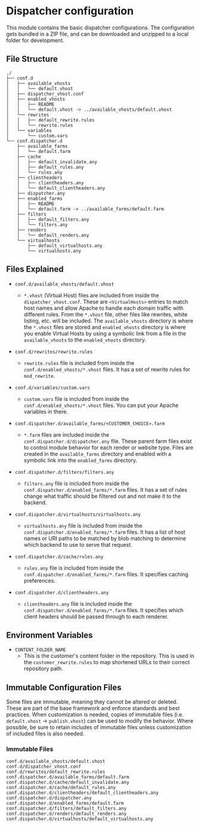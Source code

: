 # Dispatcher configuration

This module contains the basic dispatcher configurations. The configuration gets bundled in a ZIP file,
and can be downloaded and unzipped to a local folder for development.

## File Structure

```
./
├── conf.d
│   ├── available_vhosts
│   │   └── default.vhost
│   ├── dispatcher_vhost.conf
│   ├── enabled_vhosts
│   │   ├── README
│   │   └── default.vhost -> ../available_vhosts/default.vhost
│   └── rewrites
│   │   ├── default_rewrite.rules
│   │   └── rewrite.rules
│   └── variables
│       └── custom.vars
└── conf.dispatcher.d
    ├── available_farms
    │   └── default.farm
    ├── cache
    │   ├── default_invalidate.any
    │   ├── default_rules.any
    │   └── rules.any
    ├── clientheaders
    │   ├── clientheaders.any
    │   └── default_clientheaders.any
    ├── dispatcher.any
    ├── enabled_farms
    │   ├── README
    │   └── default.farm -> ../available_farms/default.farm
    ├── filters
    │   ├── default_filters.any
    │   └── filters.any
    ├── renders
    │   └── default_renders.any
    └── virtualhosts
        ├── default_virtualhosts.any
        └── virtualhosts.any
```

## Files Explained

- `conf.d/available_vhosts/default.vhost`
    - `*.vhost` (Virtual Host) files are included from inside the `dispatcher_vhost.conf`. These are `<VirtualHosts>`
      entries to match host names and allow Apache to handle each domain traffic with different rules. From
      the `*.vhost` file, other files like rewrites, white listing, etc. will be included. The `available_vhosts`
      directory is where the `*.vhost` files are stored and `enabled_vhosts` directory is where you enable Virtual Hosts
      by using a symbolic link from a file in the `available_vhosts` to the `enabled_vhosts` directory.

- `conf.d/rewrites/rewrite.rules`
    - `rewrite.rules` file is included from inside the `conf.d/enabled_vhosts/*.vhost` files. It has a set of rewrite
      rules for `mod_rewrite`.

- `conf.d/variables/custom.vars`
    - `custom.vars` file is included from inside the `conf.d/enabled_vhosts/*.vhost` files. You can put your Apache
      variables in there.

- `conf.dispatcher.d/available_farms/<CUSTOMER_CHOICE>.farm`
    - `*.farm` files are included inside the `conf.dispatcher.d/dispatcher.any` file. These parent farm files exist to
      control module behavior for each render or website type. Files are created in the `available_farms` directory and
      enabled with a symbolic link into the `enabled_farms` directory.

- `conf.dispatcher.d/filters/filters.any`
    - `filters.any` file is included from inside the `conf.dispatcher.d/enabled_farms/*.farm` files. It has a set of
      rules change what traffic should be filtered out and not make it to the backend.

- `conf.dispatcher.d/virtualhosts/virtualhosts.any`
    - `virtualhosts.any` file is included from inside the `conf.dispatcher.d/enabled_farms/*.farm` files. It has a list
      of host names or URI paths to be matched by blob matching to determine which backend to use to serve that request.

- `conf.dispatcher.d/cache/rules.any`
    - `rules.any` file is included from inside the `conf.dispatcher.d/enabled_farms/*.farm` files. It specifies caching
      preferences.

- `conf.dispatcher.d/clientheaders.any`
    - `clientheaders.any` file is included inside the `conf.dispatcher.d/enabled_farms/*.farm` files. It specifies which
      client headers should be passed through to each renderer.

## Environment Variables

- `CONTENT_FOLDER_NAME`
    - This is the customer's content folder in the repository. This is used in the `customer_rewrite.rules` to map
      shortened URLs to their correct repository path.

## Immutable Configuration Files

Some files are immutable, meaning they cannot be altered or deleted. These are part of the base framework and enforce
standards and best practices. When customization is needed, copies of immutable files (i.e. `default.vhost`
-> `publish.vhost`) can be used to modify the behavior. Where possible, be sure to retain includes of immutable files
unless customization of included files is also needed.

### Immutable Files

```
conf.d/available_vhosts/default.vhost
conf.d/dispatcher_vhost.conf
conf.d/rewrites/default_rewrite.rules
conf.dispatcher.d/available_farms/default.farm
conf.dispatcher.d/cache/default_invalidate.any
conf.dispatcher.d/cache/default_rules.any
conf.dispatcher.d/clientheaders/default_clientheaders.any
conf.dispatcher.d/dispatcher.any
conf.dispatcher.d/enabled_farms/default.farm
conf.dispatcher.d/filters/default_filters.any
conf.dispatcher.d/renders/default_renders.any
conf.dispatcher.d/virtualhosts/default_virtualhosts.any
```